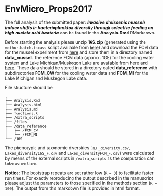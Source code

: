 # EnvMicro_Props2017

The full analysis of the submitted paper: ***Invasive dreissenid mussels induce shifts in bacterioplankton diversity through selective feeding on high nucleic acid bacteria*** can be found in the **Analysis.Rmd** RMarkdown. 

Before starting the analysis please unzip **16S.zip** (generated using the `mothur.batch.taxass` script available from [here](https://github.com/rprops/Mothur_oligo_batch/blob/master/mothur.batch.taxass)) and download the FCM data for the mussel experiment from [here](https://flowrepository.org/experiments/1034) and store them in a directory named **data_mussel**. The reference FCM data (approx. 1GB) for the cooling water system and Lake Michigan/Muskegon Lake are available from [here](https://flowrepository.org/experiments/746) and [here](https://flowrepository.org/experiments/1047). These data should be stored in a directory called **data_reference** with subdirectories **FCM_CW** for the cooling water data and **FCM_MI** for the Lake Michigan and Muskegon Lake data.

File structure should be 

```
.
├── Analysis.Rmd
├── Analysis.html
├── Analysis.md
├── functions.R
├── /extra_scripts
├── /files
├── /data_reference
│   ├── /FCM_CW
│   └── /FCM_MI
└── /16S
```
The phenotypic and taxonomic diversities (`REF_diversity.csv`, `Lakes_diversity16S_F.csv` and `Lakes_diversityFCM_F.csv`) were calculated by means of the external scripts in `/extra_scripts` as the computation can take some time.

**Notice:** The bootstrap repeats are set rather low (`R = 3`) to facilitate faster run times. For exactly reproducing the output described in the manuscript please adjust the parameters to those specified in the methods section (`R = 100`). The output from this markdown file is provided in html format.
